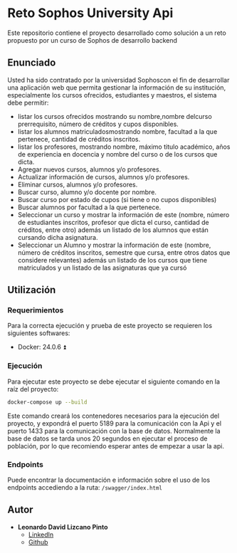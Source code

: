 # Reto Sophos University Api
Este repositorio contiene el proyecto desarrollado como solución a un reto propuesto por un curso de Sophos de desarrollo backend

## Enunciado
Usted ha sido contratado por la universidad Sophoscon el fin de desarrollar una aplicación web que permita gestionar la información de su institución, especialmente los cursos ofrecidos, estudiantes y maestros, el sistema debe permitir:
- listar los cursos ofrecidos mostrando su nombre,nombre delcurso prerrequisito, número de créditos y cupos disponibles.
- listar los alumnos matriculadosmostrando nombre, facultad a la que pertenece, cantidad de créditos inscritos.
- listar los profesores, mostrando nombre, máximo titulo académico, años de experiencia en docencia y nombre del curso o de los cursos que dicta.
- Agregar nuevos cursos, alumnos y/o profesores.
- Actualizar información de cursos, alumnos y/o profesores.
- Eliminar cursos, alumnos y/o profesores.
- Buscar curso, alumno y/o docente por nombre.
- Buscar curso por estado de cupos (si tiene o no cupos disponibles)
- Buscar alumnos por facultad a la que pertenece.
- Seleccionar un curso y mostrar la información de este (nombre, número de estudiantes inscritos, profesor que dicta el curso, cantidad de créditos, entre otro) además un listado de los alumnos que están cursando dicha asignatura.
- Seleccionar un Alumno y mostrar la información de este (nombre, número de créditos inscritos, semestre que cursa, entre otros datos que considere relevantes) además un listado de los cursos que tiene matriculados y un listado de las asignaturas que ya cursó

## Utilización
### Requerimientos
Para la correcta ejecución y prueba de este proyecto se requieren los siguientes softwares:
- Docker: 24.0.6 ⏫

### Ejecución
Para ejecutar este proyecto se debe ejecutar el siguiente comando en la raíz del proyecto:
```bash
docker-compose up --build
```

Este comando creará los contenedores necesarios para la ejecución del proyecto, y expondrá el puerto 5189 para la comunicación con la Api y el puerto 1433 para la comunicación con la base de datos.
Normalmente la base de datos se tarda unos 20 segundos en ejecutar el proceso de población, por lo que recomiendo esperar antes de empezar a usar la api.

### Endpoints
Puede encontrar la documentación e información sobre el uso de los endpoints accediendo a la ruta: ```/swagger/index.html```

## Autor
- **Leonardo David Lizcano Pinto**
  - [LinkedIn](https://www.linkedin.com/in/leonardo-lizcano-pinto0220/)
  - [Github](https://github.com/LeoLizc/)
